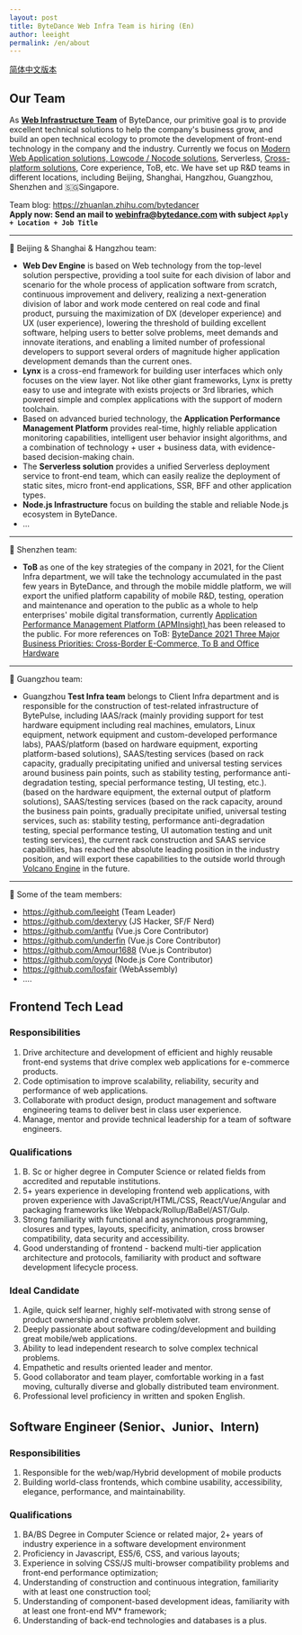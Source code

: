 ```yaml
---
layout: post
title: ByteDance Web Infra Team is hiring (En)
author: leeight
permalink: /en/about
---
```


[简体中文版本](/about)
## Our Team

As <u><b>Web Infrastructure Team</b></u> of ByteDance, our primitive goal is to provide excellent technical solutions to help the company's business grow, and build an open technical ecology to promote the development of front-end technology in the company and the industry. Currently we focus on [Modern Web Application solutions, Lowcode / Nocode solutions](https://zhuanlan.zhihu.com/p/88616149), Serverless, [Cross-platform solutions](https://tzxhy.github.io/2020/02/19/%E5%85%B3%E4%BA%8E%E8%B7%A8%E7%AB%AF%E6%96%B9%E6%A1%88%E7%9A%84%E8%B0%83%E7%A0%94/), Core experience, ToB, etc. We have set up R&D teams in different locations, including Beijing, Shanghai, Hangzhou, Guangzhou, Shenzhen and 🇸🇬Singapore.

Team blog: <https://zhuanlan.zhihu.com/bytedancer>  
**Apply now: Send an mail to <webinfra@bytedance.com> with subject `Apply + Location + Job Title`**

---

📖 Beijing & Shanghai & Hangzhou team:

* **Web Dev Engine** is based on Web technology from the top-level solution perspective, providing a tool suite for each division of labor and scenario for the whole process of application software from scratch, continuous improvement and delivery, realizing a next-generation division of labor and work mode centered on real code and final product, pursuing the maximization of DX (developer experience) and UX (user experience), lowering the threshold of building excellent software, helping users to better solve problems, meet demands and innovate iterations, and enabling a limited number of professional developers to support several orders of magnitude higher application development demands than the current ones.
* **Lynx** is a cross-end framework for building user interfaces which only focuses on the view layer. Not like other giant frameworks, Lynx is pretty easy to use and integrate with exists projects or 3rd libraries, which powered simple and complex applications with the support of modern toolchain.
* Based on advanced buried technology, the **Application Performance Management Platform** provides real-time, highly reliable application monitoring capabilities, intelligent user behavior insight algorithms, and a combination of technology + user + business data, with evidence-based decision-making chain.
* The **Serverless solution** provides a unified Serverless deployment service to front-end team, which can easily realize the deployment of static sites, micro front-end applications, SSR, BFF and other application types.
* **Node.js Infrastructure** focus on building the stable and reliable Node.js ecosystem in ByteDance.
* ...

---

📖 Shenzhen team:

* **ToB** as one of the key strategies of the company in 2021, for the Client Infra department, we will take the technology accumulated in the past few years in ByteDance, and through the mobile middle platform, we will export the unified platform capability of mobile R&D, testing, operation and maintenance and operation to the public as a whole to help enterprises' mobile digital transformation, currently [Application Performance Management Platform (APMInsight) ](https://datarangers.com.cn/datarangers/product/apminsight) has been released to the public. For more references on ToB: [ByteDance 2021 Three Major Business Priorities: Cross-Border E-Commerce, To B and Office Hardware](https://www.sohu.com/a/437231608_115565)

---

📖 Guangzhou team:

* Guangzhou **Test Infra team** belongs to Client Infra department and is responsible for the construction of test-related infrastructure of BytePulse, including IAAS/rack (mainly providing support for test hardware equipment including real machines, emulators, Linux equipment, network equipment and custom-developed performance labs), PAAS/platform (based on hardware equipment, exporting platform-based solutions), SAAS/testing services (based on rack capacity, gradually precipitating unified and universal testing services around business pain points, such as stability testing, performance anti-degradation testing, special performance testing, UI testing, etc.). (based on the hardware equipment, the external output of platform solutions), SAAS/testing services (based on the rack capacity, around the business pain points, gradually precipitate unified, universal testing services, such as: stability testing, performance anti-degradation testing, special performance testing, UI automation testing and unit testing services), the current rack construction and SAAS service capabilities, has reached the absolute leading position in the industry position, and will export these capabilities to the outside world through [Volcano Engine](https://www.volcengine.cn/) in the future.

---

🎄 Some of the team members:

* <https://github.com/leeight> (Team Leader)
* <https://github.com/dexteryy> (JS Hacker, SF/F Nerd)
* <https://github.com/antfu> (Vue.js Core Contributor)
* <https://github.com/underfin> (Vue.js Core Contributor)
* <https://github.com/Amour1688> (Vue.js Contributor)
* <https://github.com/oyyd> (Node.js Core Contributor)
* <https://github.com/losfair> (WebAssembly)
* ....

## Frontend Tech Lead

### Responsibilities
1. Drive architecture and development of efficient and highly reusable front-end systems that drive complex web applications for e-commerce products.
2. Code optimisation to improve scalability, reliability, security and performance of web applications.
3. Collaborate with product design, product management and software engineering teams to deliver best in class user experience.
4. Manage, mentor and provide technical leadership for a team of software engineers.

### Qualifications
1. B. Sc or higher degree in Computer Science or related fields from accredited and reputable institutions.
2. 5+ years experience in developing frontend web applications, with proven experience with JavaScript/HTML/CSS, React/Vue/Angular and packaging frameworks like Webpack/Rollup/BaBel/AST/Gulp.
3. Strong familiarity with functional and asynchronous programming, closures and types, layouts, specificity, animation, cross browser compatibility, data security and accessibility.
4. Good understanding of frontend - backend multi-tier application architecture and protocols, familiarity with product and software development lifecycle process.

### Ideal Candidate
1. Agile, quick self learner, highly self-motivated with strong sense of product ownership and creative problem solver.
2. Deeply passionate about software coding/development and building great mobile/web applications.
3. Ability to lead independent research to solve complex technical problems.
4. Empathetic and results oriented leader and mentor.
5. Good collaborator and team player, comfortable working in a fast moving, culturally diverse and globally distributed team environment.
6. Professional level proficiency in written and spoken English.

## Software Engineer (Senior、Junior、Intern)

### Responsibilities
1. Responsible for the web/wap/Hybrid development of mobile products
2. Building world-class frontends, which combine usability, accessibility, elegance, performance, and maintainability.

### Qualifications
1. BA/BS Degree in Computer Science or related major, 2+ years of industry experience in a software development environment
2. Proficiency in Javascript, ES5/6, CSS, and various layouts;
3. Experience in solving CSS/JS multi-browser compatibility problems and front-end performance optimization;
4. Understanding of construction and continuous integration, familiarity with at least one construction tool;
5. Understanding of component-based development ideas, familiarity with at least one front-end MV* framework;
6. Understanding of back-end technologies and databases is a plus.